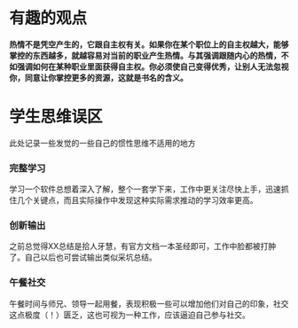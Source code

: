 # 有趣的观点

**热情不是凭空产生的，它跟自主权有关。如果你在某个职位上的自主权越大，能够掌控的东西越多，就越容易对当前的职业产生热情。与其强调跟随内心的热情，不如强调如何在某种职业里面获得自主权。你必须使自己变得优秀，让别人无法忽视你，同意让你掌控更多的资源，这就是书名的含义。**



# 学生思维误区
此处记录一些发觉的一些自己的惯性思维不适用的地方
### 完整学习
学习一个软件总想着深入了解，整个一套学下来，工作中更关注尽快上手，迅速抓住几个关键点，而且实际操作中发现这种实际需求推动的学习效率更高。
### 创新输出
之前总觉得XX总结是拾人牙慧，有官方文档一本圣经即可，工作中脸都被打肿了。自己以后也可尝试输出类似采坑总结。
### 午餐社交
午餐时间与师兄、领导一起用餐，表现积极一些可以增加他们对自己的印象，社交这点极度（！）匮乏，这也可视为一种工作，应该逼迫自己参与社交。  

